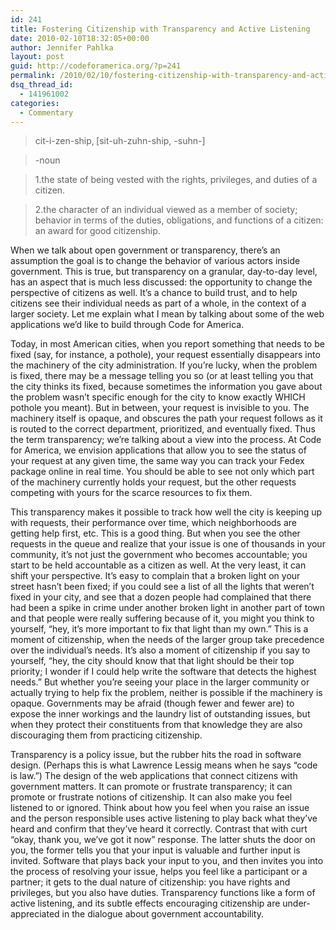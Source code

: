 ```yaml
---
id: 241
title: Fostering Citizenship with Transparency and Active Listening
date: 2010-02-10T18:32:05+00:00
author: Jennifer Pahlka
layout: post
guid: http://codeforamerica.org/?p=241
permalink: /2010/02/10/fostering-citizenship-with-transparency-and-active-listening/
dsq_thread_id:
  - 141961002
categories:
  - Commentary
---
```

<div id="_mcePaste" style="position: absolute; left: -10000px; top: 0px; width: 1px; height: 1px; overflow-x: hidden; overflow-y: hidden;">
  cit‚ãÖi‚ãÖzen‚ãÖship‚ÄÇ‚ÄÇ[sit-uh-zuhn-ship, -suhn-] ‚Äìnoun
</div>

<div id="_mcePaste" style="position: absolute; left: -10000px; top: 0px; width: 1px; height: 1px; overflow-x: hidden; overflow-y: hidden;">
  1.the state of being vested with the rights, privileges, and duties of a citizen.
</div>

<div id="_mcePaste" style="position: absolute; left: -10000px; top: 0px; width: 1px; height: 1px; overflow-x: hidden; overflow-y: hidden;">
  2.the character of an individual viewed as a member of society; behavior in terms of the duties, obligations, and functions of a citizen: an award for good citizenship.
</div>

<div id="_mcePaste" style="position: absolute; left: -10000px; top: 0px; width: 1px; height: 1px; overflow-x: hidden; overflow-y: hidden;">
  When we talk about open government or transparency, there&#8217;s an assumption the goal is to change the behavior of various actors inside government. This is true, but transparency on a granular, day-to-day level, has an aspect that is much less discussed: the opportunity to change the perspective of citizens as well. It&#8217;s a chance to build trust, and to help citizens see their individual needs as part of a whole, in the context of a larger society. Let me explain what I mean by talking about some of the web applications we&#8217;d like to build through Code for America.
</div>

<div id="_mcePaste" style="position: absolute; left: -10000px; top: 0px; width: 1px; height: 1px; overflow-x: hidden; overflow-y: hidden;">
  Today, in most American cities, when you report something that needs to be fixed (say, for instance, a pothole), your request essentially disappears into the machinery of the city administration. If you&#8217;re lucky, when the problem is fixed, there may be a message telling you so (or at least telling you that the city thinks its fixed, because sometimes the information you gave about the problem wasn&#8217;t specific enough for the city to know exactly WHICH pothole you meant). But in between, your request is invisible to you. The machinery itself is opaque, and obscures the path your request follows as it is routed to the correct department, prioritized, and eventually fixed. Thus the term transparency; we&#8217;re talking about a view into the process. At Code for America, we envision applications that allow you to see the status of your request at any given time, the same way you can track your Fedex package online in real time. You should be able to see not only which part of the machinery currently holds your request, but the other requests competing with yours for the scarce resources to fix them.
</div>

<div id="_mcePaste" style="position: absolute; left: -10000px; top: 0px; width: 1px; height: 1px; overflow-x: hidden; overflow-y: hidden;">
  This transparency makes it possible to track how well the city is keeping up with requests, their performance over time, which neighborhoods are getting help first, etc. This is a good thing. But when you see the other requests in the queue and realize that your issue is one of thousands in your community, it&#8217;s not just the government who becomes accountable; you start to be held accountable as a citizen as well. At the very least, it can shift your perspective. It&#8217;s easy to complain that a broken light on your street hasn&#8217;t been fixed; if you could see a list of all the lights that weren&#8217;t fixed in your city, and see that a dozen people had complained that there had been a spike in crime under another broken light in another part of town and that people were really suffering because of it, you might you think to yourself ‚Äúhey, it&#8217;s more important to fix that light than my own.‚Äù This is a moment of citizenship, when the needs of the larger group take precedence over the individual&#8217;s needs. It&#8217;s also a moment of citizenship if you say to yourself, ‚Äúhey, the city should know that that light should be their top priority; I wonder if I could help write the software that detects the highest needs.‚Äù But whether you&#8217;re seeing your place in the larger community or actually trying to help fix the problem, neither is possible if the machinery is opaque. Governments may be afraid (though fewer and fewer are) to expose the inner workings and the laundry list of outstanding issues, but when they protect their constituents from that knowledge they are also discouraging them from practicing citizenship.
</div>

<div id="_mcePaste" style="position: absolute; left: -10000px; top: 0px; width: 1px; height: 1px; overflow-x: hidden; overflow-y: hidden;">
  Transparency is a policy issue, but the rubber hits the road in software design. (Perhaps this is what Lawrence Lessig means when he says ‚Äúcode is law.‚Äù) The design of the web applications that connect citizens with government matters. It can promote or frustrate transparency; it can promote or frustrate notions of citizenship. It can also make you feel listened to or ignored. Think about how you feel when you raise an issue and the person responsible uses active listening to play back what they&#8217;ve heard and confirm that they&#8217;ve heard it correctly. Contrast that with curt ‚Äúokay, thank you, we&#8217;ve got it now‚Äù response. The latter shuts the door on you, the former tells you that your input is valuable and further input is invited. Software that plays back your input to you, and then invites you into the process of resolving your issue, helps you feel like a participant or a partner; it gets to the dual nature of citizenship: you have rights and privileges, but you also have duties. Transparency functions like a form of active listening, and its subtle effects encouraging citizenship are under-appreciated in the dialogue about government accountability.
</div>

> cit-i-zen-ship‚ [sit-uh-zuhn-ship, -suhn-]
  
> -noun
  
> 1.the state of being vested with the rights, privileges, and duties of a citizen.
  
> 2.the character of an individual viewed as a member of society; behavior in terms of the duties, obligations, and functions of a citizen: an award for good citizenship.

When we talk about open government or transparency, there&#8217;s an assumption the goal is to change the behavior of various actors inside government. This is true, but transparency on a granular, day-to-day level, has an aspect that is much less discussed: the opportunity to change the perspective of citizens as well. It&#8217;s a chance to build trust, and to help citizens see their individual needs as part of a whole, in the context of a larger society. Let me explain what I mean by talking about some of the web applications we&#8217;d like to build through Code for America.

Today, in most American cities, when you report something that needs to be fixed (say, for instance, a pothole), your request essentially disappears into the machinery of the city administration. If you&#8217;re lucky, when the problem is fixed, there may be a message telling you so (or at least telling you that the city thinks its fixed, because sometimes the information you gave about the problem wasn&#8217;t specific enough for the city to know exactly WHICH pothole you meant). But in between, your request is invisible to you. The machinery itself is opaque, and obscures the path your request follows as it is routed to the correct department, prioritized, and eventually fixed. Thus the term transparency; we&#8217;re talking about a view into the process. At Code for America, we envision applications that allow you to see the status of your request at any given time, the same way you can track your Fedex package online in real time. You should be able to see not only which part of the machinery currently holds your request, but the other requests competing with yours for the scarce resources to fix them.

This transparency makes it possible to track how well the city is keeping up with requests, their performance over time, which neighborhoods are getting help first, etc. This is a good thing. But when you see the other requests in the queue and realize that your issue is one of thousands in your community, it&#8217;s not just the government who becomes accountable; you start to be held accountable as a citizen as well. At the very least, it can shift your perspective. It&#8217;s easy to complain that a broken light on your street hasn&#8217;t been fixed; if you could see a list of all the lights that weren&#8217;t fixed in your city, and see that a dozen people had complained that there had been a spike in crime under another broken light in another part of town and that people were really suffering because of it, you might you think to yourself, &#8220;hey, it&#8217;s more important to fix that light than my own.&#8221; This is a moment of citizenship, when the needs of the larger group take precedence over the individual&#8217;s needs. It&#8217;s also a moment of citizenship if you say to yourself, &#8220;hey, the city should know that that light should be their top priority; I wonder if I could help write the software that detects the highest needs.&#8221; But whether you&#8217;re seeing your place in the larger community or actually trying to help fix the problem, neither is possible if the machinery is opaque. Governments may be afraid (though fewer and fewer are) to expose the inner workings and the laundry list of outstanding issues, but when they protect their constituents from that knowledge they are also discouraging them from practicing citizenship.

Transparency is a policy issue, but the rubber hits the road in software design. (Perhaps this is what Lawrence Lessig means when he says &#8220;code is law.&#8221;) The design of the web applications that connect citizens with government matters. It can promote or frustrate transparency; it can promote or frustrate notions of citizenship. It can also make you feel listened to or ignored. Think about how you feel when you raise an issue and the person responsible uses active listening to play back what they&#8217;ve heard and confirm that they&#8217;ve heard it correctly. Contrast that with curt &#8220;okay, thank you, we&#8217;ve got it now&#8221; response. The latter shuts the door on you, the former tells you that your input is valuable and further input is invited. Software that plays back your input to you, and then invites you into the process of resolving your issue, helps you feel like a participant or a partner; it gets to the dual nature of citizenship: you have rights and privileges, but you also have duties. Transparency functions like a form of active listening, and its subtle effects encouraging citizenship are under-appreciated in the dialogue about government accountability.